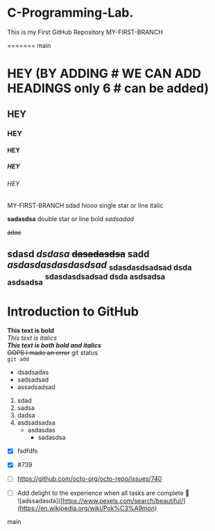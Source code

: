 # C-Programming-Lab.
This is my First GitHub Repository
MY-FIRST-BRANCH

=======
 main
# HEY (BY ADDING # WE CAN ADD HEADINGS only 6 # can be added)
## HEY
### HEY 
#### HEY
##### HEY
###### HEY
 MY-FIRST-BRANCH
sdad
*hiooo* single star or line italic

**sadasdsa** double star or line bold
_sadsadad_

~~adas~~

**sdasd _dsdasa_ ~~dasadasdsa~~ sadd**
***asdasdasdasdasdsad***
<sub>sdasdasdsadsad dsda asdsadsa</sub>
<sup>sdasdasdsadsad dsda asdsadsa</sup>
----------------------------------------
# Introduction to GitHub
**This text is bold**\
*This text is italics*\
***This text is both bold and italics***\
~~OOPS I made an error~~
git status\
```git add```
+ dsadsadas
+ sadsadsad
+ assadsadsad
1. sdad
2. sadsa
3. dadsa
1. asdsadsadsa
   - asdasdas
     - sadasdsa
- [x] fsdfdfs
- [x] #739
- [ ] https://github.com/octo-org/octo-repo/issues/740
- [ ] Add delight to the experience when all tasks are
complete :tada:\
![adssadasda]([https://www.pexels.com/search/beautiful/](https://en.wikipedia.org/wiki/Pok%C3%A9mon)




 main

